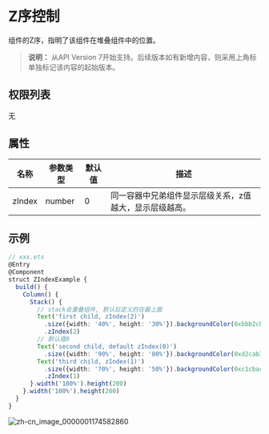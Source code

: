 # Z序控制

组件的Z序，指明了该组件在堆叠组件中的位置。

>  **说明：**
> 从API Version 7开始支持。后续版本如有新增内容，则采用上角标单独标记该内容的起始版本。


## 权限列表

无


## 属性


| 名称 | 参数类型 | 默认值 | 描述 |
| -------- | -------- | -------- | -------- |
| zIndex | number | 0 | 同一容器中兄弟组件显示层级关系，z值越大，显示层级越高。 |


## 示例

```ts
// xxx.ets
@Entry
@Component
struct ZIndexExample {
  build() {
    Column() {
      Stack() {
        // stack会重叠组件, 默认后定义的在最上面
        Text('first child, zIndex(2)')
          .size({width: '40%', height: '30%'}).backgroundColor(0xbbb2cb)
          .zIndex(2)
        // 默认值0
        Text('second child, default zIndex(0)')
          .size({width: '90%', height: '80%'}).backgroundColor(0xd2cab3).align(Alignment.TopStart)
        Text('third child, zIndex(1)')
          .size({width: '70%', height: '50%'}).backgroundColor(0xc1cbac).align(Alignment.TopStart)
          .zIndex(1)
      }.width('100%').height(200)
    }.width('100%').height(200)
  }
}
```

![zh-cn_image_0000001174582860](figures/zh-cn_image_0000001174582860.png)
